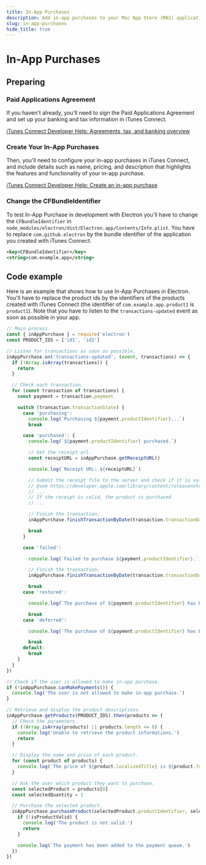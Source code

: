 ```yaml
---
title: In-App Purchases
description: Add in-app purchases to your Mac App Store (MAS) application
slug: in-app-purchases
hide_title: true
---
```


# In-App Purchases

## Preparing

### Paid Applications Agreement

If you haven't already, you’ll need to sign the Paid Applications Agreement and set up your banking and tax information in iTunes Connect.

[iTunes Connect Developer Help: Agreements, tax, and banking overview](https://help.apple.com/itunes-connect/developer/#/devb6df5ee51)

### Create Your In-App Purchases

Then, you'll need to configure your in-app purchases in iTunes Connect, and include details such as name, pricing, and description that highlights the features and functionality of your in-app purchase.

[iTunes Connect Developer Help: Create an in-app purchase](https://help.apple.com/itunes-connect/developer/#/devae49fb316)

### Change the CFBundleIdentifier

To test In-App Purchase in development with Electron you'll have to change the `CFBundleIdentifier` in `node_modules/electron/dist/Electron.app/Contents/Info.plist`. You have to replace `com.github.electron` by the bundle identifier of the application you created with iTunes Connect.

```xml
<key>CFBundleIdentifier</key>
<string>com.example.app</string>
```

## Code example

Here is an example that shows how to use In-App Purchases in Electron. You'll have to replace the product ids by the identifiers of the products created with iTunes Connect (the identifier of `com.example.app.product1` is `product1`). Note that you have to listen to the `transactions-updated` event as soon as possible in your app.

```js
// Main process
const { inAppPurchase } = require('electron')
const PRODUCT_IDS = ['id1', 'id2']

// Listen for transactions as soon as possible.
inAppPurchase.on('transactions-updated', (event, transactions) => {
  if (!Array.isArray(transactions)) {
    return
  }

  // Check each transaction.
  for (const transaction of transactions) {
    const payment = transaction.payment

    switch (transaction.transactionState) {
      case 'purchasing':
        console.log(`Purchasing ${payment.productIdentifier}...`)
        break

      case 'purchased': {
        console.log(`${payment.productIdentifier} purchased.`)

        // Get the receipt url.
        const receiptURL = inAppPurchase.getReceiptURL()

        console.log(`Receipt URL: ${receiptURL}`)

        // Submit the receipt file to the server and check if it is valid.
        // @see https://developer.apple.com/library/content/releasenotes/General/ValidateAppStoreReceipt/Chapters/ValidateRemotely.html
        // ...
        // If the receipt is valid, the product is purchased
        // ...

        // Finish the transaction.
        inAppPurchase.finishTransactionByDate(transaction.transactionDate)

        break
      }

      case 'failed':

        console.log(`Failed to purchase ${payment.productIdentifier}.`)

        // Finish the transaction.
        inAppPurchase.finishTransactionByDate(transaction.transactionDate)

        break
      case 'restored':

        console.log(`The purchase of ${payment.productIdentifier} has been restored.`)

        break
      case 'deferred':

        console.log(`The purchase of ${payment.productIdentifier} has been deferred.`)

        break
      default:
        break
    }
  }
})

// Check if the user is allowed to make in-app purchase.
if (!inAppPurchase.canMakePayments()) {
  console.log('The user is not allowed to make in-app purchase.')
}

// Retrieve and display the product descriptions.
inAppPurchase.getProducts(PRODUCT_IDS).then(products => {
  // Check the parameters.
  if (!Array.isArray(products) || products.length <= 0) {
    console.log('Unable to retrieve the product informations.')
    return
  }

  // Display the name and price of each product.
  for (const product of products) {
    console.log(`The price of ${product.localizedTitle} is ${product.formattedPrice}.`)
  }

  // Ask the user which product they want to purchase.
  const selectedProduct = products[0]
  const selectedQuantity = 1

  // Purchase the selected product.
  inAppPurchase.purchaseProduct(selectedProduct.productIdentifier, selectedQuantity).then(isProductValid => {
    if (!isProductValid) {
      console.log('The product is not valid.')
      return
    }

    console.log('The payment has been added to the payment queue.')
  })
})
```
